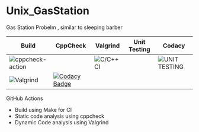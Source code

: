 # Unix_GasStation
Gas Station Probelm , similar to sleeping barber 



|Build|CppCheck|Valgrind|Unit Testing|Codacy|
|-----|--------|--------|------------|------|
|![cppcheck-action](https://github.com/99002442/Unix_GasStation/workflows/cppcheck-action/badge.svg)||![C/C++ CI](https://github.com/99002442/Unix_GasStation/workflows/C/C++%20CI/badge.svg)||![UNIT TESTING](https://github.com/99002442/Unix_GasStation/workflows/UNIT%20TESTING/badge.svg)|
|![Valgrind](https://github.com/99002442/Unix_GasStation/workflows/Valgrind/badge.svg)|[![Codacy Badge](https://app.codacy.com/project/badge/Grade/396eeae2cf00429294c8933917b6b280)](https://www.codacy.com/gh/99002442/Unix_GasStation/dashboard?utm_source=github.com&amp;utm_medium=referral&amp;utm_content=99002442/Unix_GasStation&amp;utm_campaign=Badge_Grade)


GitHub Actions
- Build using Make for CI
- Static code analysis using cppcheck
- Dynamic Code analysis using Valgrind
